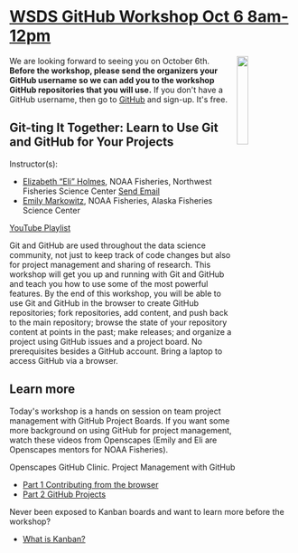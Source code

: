 # [WSDS GitHub Workshop Oct 6 8am-12pm](https://ww2.amstat.org/meetings/wsds/2022/courses.cfm)

<img align="right" src="https://user-images.githubusercontent.com/2545978/193091073-6b38734f-cd28-4946-ab2a-bebdb223d3cb.png" width="20%">  

We are looking forward to seeing you on October 6th. **Before the workshop, please send the organizers your GitHub username so we can add you to the workshop GitHub repositories that you will use.** If you don't have a GitHub username, then go to [GitHub](https://github.com/) and sign-up. It's free.

## Git-ting It Together: Learn to Use Git and GitHub for Your Projects

Instructor(s):

* [Elizabeth “Eli” Holmes](https://github.com/eeholmes), NOAA Fisheries, Northwest Fisheries Science Center <a href = "mailto: eli.holmes@noaa.gov">Send Email</a>
* [Emily Markowitz](https://github.com/EmilyMarkowitz-NOAA), NOAA Fisheries, Alaska Fisheries Science Center

[YouTube Playlist](https://www.youtube.com/playlist?list=PLDqZV53PcnYw2tasRjKJPASwPaVutuLGW)

Git and GitHub are used throughout the data science community, not just to keep track of code changes but also for project management and sharing of research. This workshop will get you up and running with Git and GitHub and teach you how to use some of the most powerful features. By the end of this workshop, you will be able to use Git and GitHub in the browser to create GitHub repositories; fork repositories, add content, and push back to the main repository; browse the state of your repository content at points in the past; make releases; and organize a project using GitHub issues and a project board. No prerequisites besides a GitHub account. Bring a laptop to access GitHub via a browser.

## Learn more

Today's workshop is a hands on session on team project management with GitHub Project Boards. If you want some more background on using GitHub for project management, watch these videos from Openscapes (Emily and Eli are Openscapes mentors for NOAA Fisheries).

Openscapes GitHub Clinic. Project Management with GitHub 
* [Part 1 Contributing from the browser](https://www.youtube.com/watch?v=anrZwE3pIwQ)
* [Part 2 GitHub Projects](https://www.youtube.com/watch?v=dDRDma-5_ww)

Never been exposed to Kanban boards and want to learn more before the workshop?
* [What is Kanban?](https://www.youtube.com/watch?v=iVaFVa7HYj4)

